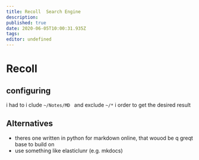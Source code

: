 ```yaml
---
title: Recoll  Search Engine
description: 
published: true
date: 2020-06-05T10:00:31.935Z
tags: 
editor: undefined
---
```


# Recoll
## configuring

i had to i clude `~/Notes/MD ` and exclude `~/*` i  order to get the desired result  

## Alternatives
- theres one written in python for markdown online, that wouod be q greqt base to build on
- use something like elasticlunr (e.g. mkdocs)
